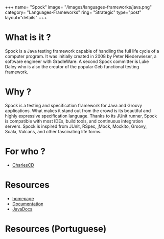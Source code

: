 +++
name= "Spock"
image= "/images/languages-frameworks/java.png"
category= "Languages-Frameworks"
ring= "Strategic"
type="post"
layout="details"
+++

# What is it ?
Spock is a Java testing framework capable of handling the full life cycle of a computer program. It was initially created in 2008 by Peter Niederwieser, a software engineer with GradleWare. A second Spock committer is Luke Daley who is also the creator of the popular Geb functional testing framework.

# Why ?

Spock is a testing and specification framework for Java and Groovy applications. What makes it stand out from the crowd is its beautiful and highly expressive specification language. Thanks to its JUnit runner, Spock is compatible with most IDEs, build tools, and continuous integration servers. Spock is inspired from JUnit, RSpec, jMock, Mockito, Groovy, Scala, Vulcans, and other fascinating life forms.


# For who ?
* [CharlesCD](https://charlescd.io/)

# Resources
* [homepage](https://spockframework.org/)
* [Documentation](https://spockframework.org/spock/docs/2.0/index.html)
* [JavaDocs](https://spockframework.org/spock/javadoc/2.0/index.html)


# Resources (Portuguese)